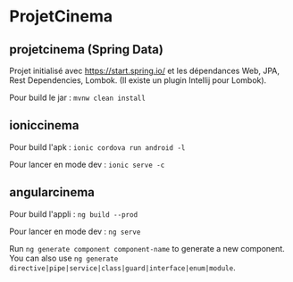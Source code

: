 # ProjetCinema

## projetcinema (Spring Data)

Projet initialisé avec https://start.spring.io/ et les dépendances Web, JPA, Rest Dependencies, Lombok.
(Il existe un plugin Intellij pour Lombok).

Pour build le jar : `mvnw clean install`

## ioniccinema

Pour build l'apk : `ionic cordova run android -l`

Pour lancer en mode dev : `ionic serve -c`

## angularcinema

Pour build l'appli : `ng build --prod`

Pour lancer en mode dev : `ng serve`

Run `ng generate component component-name` to generate a new component. You can also use `ng generate directive|pipe|service|class|guard|interface|enum|module`.
